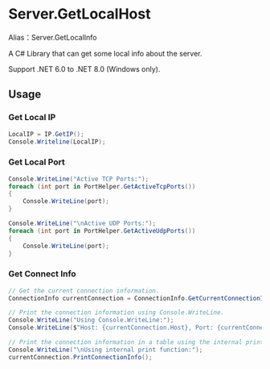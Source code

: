 ﻿# Server.GetLocalHost

Alias：Server.GetLocalInfo

A C# Library that can get some local info about the server.

Support .NET 6.0 to .NET 8.0 (Windows only).

## Usage

### Get Local IP

```c#
LocalIP = IP.GetIP();
Console.Writeline(LocalIP);
```

### Get Local Port

```c#
Console.WriteLine("Active TCP Ports:");
foreach (int port in PortHelper.GetActiveTcpPorts())
{
    Console.WriteLine(port);
}

Console.WriteLine("\nActive UDP Ports:");
foreach (int port in PortHelper.GetActiveUdpPorts())
{
    Console.WriteLine(port);
}
```

### Get Connect Info

```c#
// Get the current connection information.
ConnectionInfo currentConnection = ConnectionInfo.GetCurrentConnectionInfo();

// Print the connection information using Console.WriteLine.
Console.WriteLine("Using Console.WriteLine:");
Console.WriteLine($"Host: {currentConnection.Host}, Port: {currentConnection.Port}, Network Type: {currentConnection.NetworkType}");

// Print the connection information in a table using the internal print function.
Console.WriteLine("\nUsing internal print function:");
currentConnection.PrintConnectionInfo();
```
